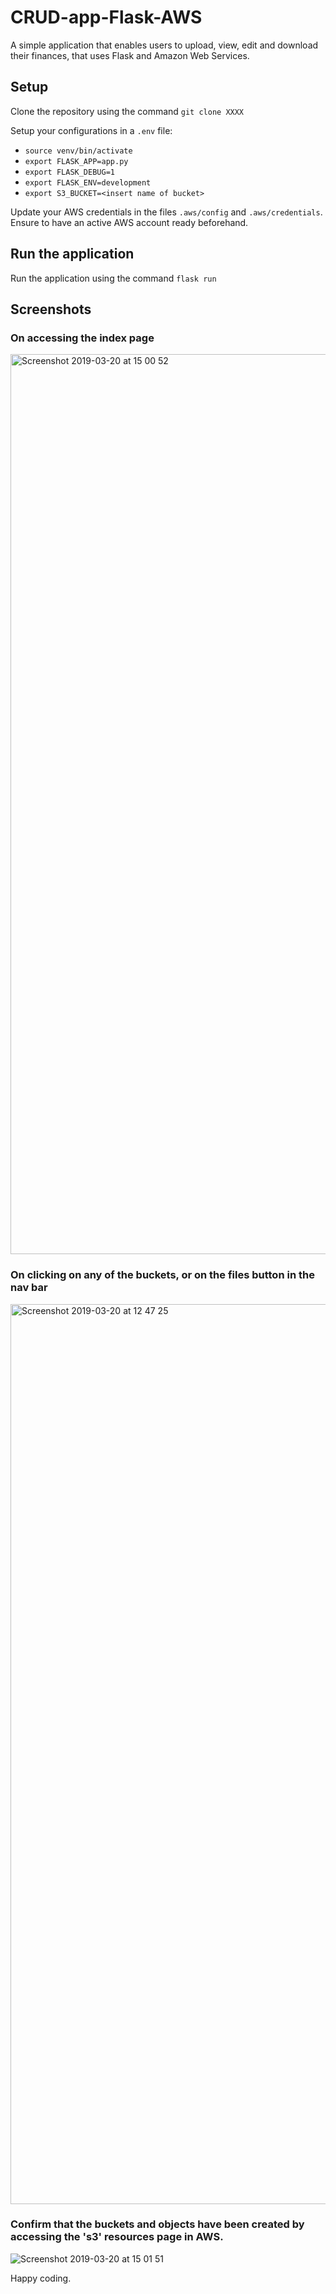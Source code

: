 # CRUD-app-Flask-AWS
A simple application that enables users to upload, view, edit and download their finances, that uses Flask and Amazon Web Services.

## Setup
Clone the repository using the command
`git clone XXXX`

Setup your configurations in a `.env` file:
- `source venv/bin/activate`
- `export FLASK_APP=app.py`
- `export FLASK_DEBUG=1`
- `export FLASK_ENV=development`
- `export S3_BUCKET=<insert name of bucket>`

Update your AWS credentials in the files `.aws/config` and `.aws/credentials`. Ensure to have an active AWS account ready beforehand.

## Run the application
Run the application using the command `flask run`

## Screenshots
### On accessing the index page
<img width="1440" alt="Screenshot 2019-03-20 at 15 00 52" src="https://user-images.githubusercontent.com/26184534/54682820-01571900-4b21-11e9-9913-43f508613f1f.png">

### On clicking on any of the buckets, or on the files button in the nav bar
<img width="1440" alt="Screenshot 2019-03-20 at 12 47 25" src="https://user-images.githubusercontent.com/26184534/54682778-df5d9680-4b20-11e9-80b2-971512f1b901.png">

### Confirm that the buckets and objects have been created by accessing the 's3' resources page in AWS. 
![Screenshot 2019-03-20 at 15 01 51](https://user-images.githubusercontent.com/26184534/54682878-31062100-4b21-11e9-9329-25821ce357cb.png)


Happy coding.
